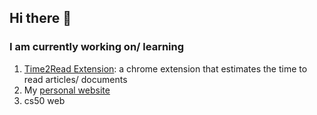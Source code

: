 ## Hi there 👋

### I am currently working on/ learning
1. [Time2Read Extension](): a chrome extension that estimates the time to read articles/ documents
2. My [personal website](https://sam1037.github.io/personal-website/index.html)
3. cs50 web

<!--
**sam1037/sam1037** is a ✨ _special_ ✨ repository because its `README.md` (this file) appears on your GitHub profile.

Here are some ideas to get you started:

- 🔭 I’m currently working on ...
- 🌱 I’m currently learning ...
- 👯 I’m looking to collaborate on ...
- 🤔 I’m looking for help with ...
- 💬 Ask me about ...
- 📫 How to reach me: ...
- 😄 Pronouns: ...
- ⚡ Fun fact: ...
-->
